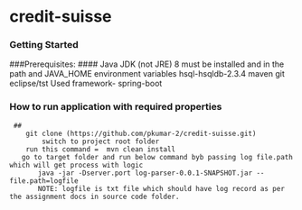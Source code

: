 # credit-suisse


### Getting Started

###Prerequisites:
              #### Java JDK (not JRE) 8 must be installed and in the path and JAVA_HOME environment variables
               hsql-hsqldb-2.3.4
               maven
               git
               eclipse/tst
               Used framework- spring-boot
	     

### How to run application with required properties

	
	 ## 
	    git clone (https://github.com/pkumar-2/credit-suisse.git)
            switch to project root folder
	    run this command =  mvn clean install
	   go to target folder and run below command byb passing log file.path which will get process with logic 
           java -jar -Dserver.port log-parser-0.0.1-SNAPSHOT.jar --file.path=logfile
           NOTE: logfile is txt file which should have log record as per the assignment docs in source code folder.
  
	
